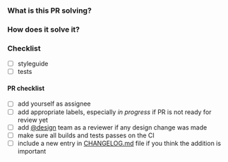 <!--

  Tips for a good PR (excerpt from the contributing policy):

  - create appropriate branch name
  - prefix the pull request title with the component name in brackets, e.g. `[List] Add responsive support`
  - add nicely structured and formatted commits
  - complete the checklist below

  See the full contributing policy for more details:
  https://github.com/cloudaper/react/blob/master/docs/CONTRIBUTING.md

-->

### What is this PR solving?

<!-- Fixes #1234 and closes #567. -->

### How does it solve it?

<!-- By adding a new property named `res`. -->

### Checklist

- [ ] styleguide
- [ ] tests

#### PR checklist

- [ ] add yourself as assignee
- [ ] add appropriate labels, especially *in progress* if PR is not ready for review yet
- [ ] add [@design](https://github.com/orgs/cloudaper/teams/design) team as a reviewer if any design change was made
- [ ] make sure all builds and tests passes on the CI
- [ ] include a new entry in [CHANGELOG.md](https://github.com/cloudaper/react/blob/master/CHANGELOG.md) file if you think the addition is important
